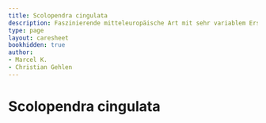 ```yaml
---
title: Scolopendra cingulata
description: Faszinierende mitteleuropäische Art mit sehr variablem Erscheinungsbild und Größe.
type: page
layout: caresheet
bookhidden: true
author:
- Marcel K.
- Christian Gehlen
---
```

# Scolopendra cingulata
